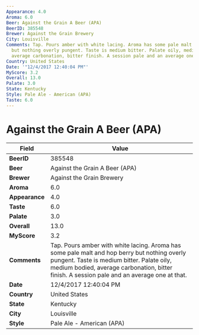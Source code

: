 ```yaml
---
Appearance: 4.0
Aroma: 6.0
Beer: Against the Grain A Beer (APA)
BeerID: 385548
Brewer: Against the Grain Brewery
City: Louisville
Comments: Tap. Pours amber with white lacing. Aroma has some pale malt and hop berry
  but nothing overly pungent. Taste is medium bitter. Palate oily, medium bodied,
  average carbonation, bitter finish. A session pale and an average one at that.
Country: United States
Date: '"12/4/2017 12:40:04 PM"'
MyScore: 3.2
Overall: 13.0
Palate: 3.0
State: Kentucky
Style: Pale Ale - American (APA)
Taste: 6.0
---
```


# Against the Grain A Beer (APA)

| Field         | Value |
|---------------|-------|
| **BeerID** | 385548 |
| **Beer** | Against the Grain A Beer (APA) |
| **Brewer** | Against the Grain Brewery |
| **Aroma** | 6.0 |
| **Appearance** | 4.0 |
| **Taste** | 6.0 |
| **Palate** | 3.0 |
| **Overall** | 13.0 |
| **MyScore** | 3.2 |
| **Comments** | Tap. Pours amber with white lacing. Aroma has some pale malt and hop berry but nothing overly pungent. Taste is medium bitter. Palate oily, medium bodied, average carbonation, bitter finish. A session pale and an average one at that. |
| **Date** | 12/4/2017 12:40:04 PM |
| **Country** | United States |
| **State** | Kentucky |
| **City** | Louisville |
| **Style** | Pale Ale - American (APA) |

